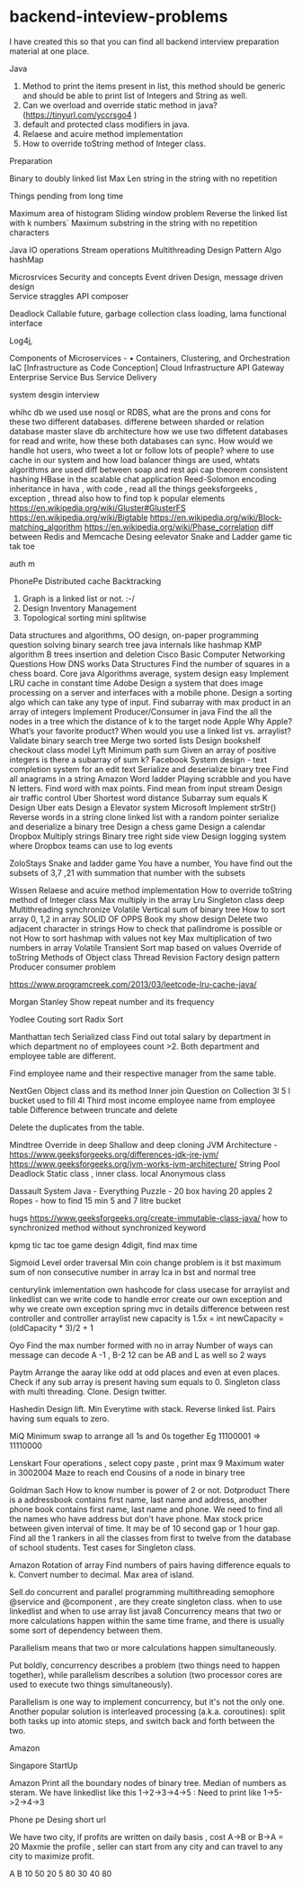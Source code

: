 # backend-inteview-problems

I have created this so that you can find all backend interview preparation material at one place.

Java
1. Method to print the items present in list, this method should be generic and should be able to print list of Integers and      String as well.
2. Can we overload and override static method in java? (https://tinyurl.com/yccrsgo4 )
3. default and protected class modifiers in java.
4. Relaese and acuire method implementation
5. How to override toString method of Integer class.



Preparation
 
Binary to doubly linked list
Max Len string in the string with no repetition
 
 
 
 
 
Things pending from long time
 
Maximum area of histogram
Sliding window problem
Reverse the  linked list with k numbers`
Maximum  substring in the string with no repetition characters




Java
IO operations 
Stream  operations
Multithreading 
Design Pattern
Algo
hashMap

Microsrvices
Security and concepts
Event driven Design, message driven design  
Service straggles
API composer

Deadlock
Callable future, garbage collection class loading, lama functional interface

Log4j, 

Components of Microservices - 
•	Containers, Clustering, and Orchestration
IaC [Infrastructure as Code Conception] 
Cloud Infrastructure
API Gateway
Enterprise Service Bus
Service Delivery





system desgin interview

whihc db we used use nosql or RDBS, what are the prons and cons for these two different databases.
differene between sharded or relation database
master slave db architecture
how we use two diffetent databases for  read and write, how these both databases can sync.
How would we handle hot users, who tweet a lot or follow lots of people?
where to use cache in our system
and how load balancer things are used, whtats algorithms are used
diff between soap and rest api
cap theorem
consistent hashing
HBase in the scalable chat application
 Reed-Solomon encoding
inheritance in hava , with code , read all the things geeksforgeeks , exception , thread also
how to find top k popular elements
https://en.wikipedia.org/wiki/Gluster#GlusterFS
https://en.wikipedia.org/wiki/Bigtable
https://en.wikipedia.org/wiki/Block-matching_algorithm
https://en.wikipedia.org/wiki/Phase_correlation
diff between Redis and Memcache
Desing eelevator
Snake and Ladder game
tic tak toe


auth m 









PhonePe
Distributed cache 
Backtracking
1. Graph is a linked list or not. :-/
2. Design Inventory Management
3. Topological sorting
mini splitwise 


Data structures and algorithms, OO design, on-paper programming question solving
binary search tree
java internals like hashmap
KMP algorithm
B trees insertion and deletion
Cisco
Basic Computer Networking Questions
How DNS works
Data Structures
Find the number of squares in a chess board.
Core java
Algorithms average, system design easy
Implement LRU cache in constant time
Adobe
Design a system that does image processing on a server and interfaces with a mobile phone.
Design a sorting algo which can take any type of input.
Find subarray with max product in an array of integers
Implement Producer/Consumer in java
Find the all the nodes in a tree which the distance of k to the target node
Apple
Why Apple? What’s your favorite product?
When would you use a linked list vs. arraylist?
Validate binary search tree
Merge two sorted lists
Design bookshelf checkout class model
Lyft
Minimum path sum
Given an array of positive integers is there a subarray of sum k?
Facebook
System design - text completion system for an edit text
Serialize and deserialize binary tree
Find all anagrams in a string
Amazon
Word ladder
Playing scrabble and you have N letters. Find word with max points.
Find mean from input stream
Design air traffic control
Uber
Shortest word distance
Subarray sum equals K
Design Uber eats
Design a Elevator system
Microsoft
Implement strStr()
Reverse words in a string
clone linked list with a random pointer
serialize and deserialize a binary tree
Design a chess game
Design a calendar
Dropbox
Multiply strings
Binary tree right side view
Design logging system where Dropbox teams can use to log events

ZoloStays
Snake and ladder game
You have a number,
You have find out the subsets of 3,7 ,21 with summation that number with the subsets

Wissen
Relaese and acuire method implementation
How to override toString method of Integer class
Max multiply in the array
Lru
Singleton class deep
Multithreading synchronize
Volatile
Vertical sum of binary tree
How to sort array 0, 1,2 in array
SOLID OF OPPS
Book my show design
Delete two adjacent character in strings
How to check that pallindrome is possible or not
How to sort hashmap with values not key
Max multiplication of two numbers in array
Volatile
Transient
Sort map based on values
Override of toString
Methods of Object class
Thread Revision
Factory design pattern
Producer consumer problem

https://www.programcreek.com/2013/03/leetcode-lru-cache-java/


Morgan Stanley
Show repeat number and its frequency

Yodlee
Couting sort 
Radix Sort

Manthattan tech
Serialized class
Find out total salary by department in which department no of employees count >2. Both department and employee table are different.

Find employee name and their respective manager from the same table.


NextGen
Object class and its method
Inner join 
Question on Collection
3l 5 l bucket used to fill 4l
Third most income employee name from employee table
Difference between truncate and delete


Delete the duplicates from the table.

Mindtree
Override in deep
Shallow and deep cloning
JVM Architecture - https://www.geeksforgeeks.org/differences-jdk-jre-jvm/
https://www.geeksforgeeks.org/jvm-works-jvm-architecture/
String Pool
Deadlock
Static class , inner class. local
Anonymous class 

Dassault System
Java - Everything
Puzzle - 20 box having 20 apples
2 Ropes - how to find 15 min
5 and 7 litre bucket 

hugs
https://www.geeksforgeeks.org/create-immutable-class-java/
how to synchronized method without synchronized  keyword

kpmg
tic tac toe game design
4digit, find max time

Sigmoid
Level order traversal
Min coin change problem
is it bst
maximum sum of non consecutive number in array
lca in bst and normal tree


centurylink
imlementation own hashcode for class
usecase for arraylist and linkedlist
can we write code to handle error
create our own exception and why we create own exception
spring mvc in details
difference between rest controller and controller
arraylist new capacity is 1.5x = int newCapacity = (oldCapacity * 3)/2 + 1

Oyo
Find the max number formed with no in array
Number of ways can message can decode
A -1 , B-2
12 can be AB and L as well so 2 ways

Paytm
Arrange the aaray like odd at odd places and even at even places.
Check if any sub array is present having sum equals to 0.
Singleton class with multi threading. Clone.
Design twitter.


Hashedin
Design lift.
Min Everytime with stack.
Reverse linked list.
Pairs having sum equals to zero.

MiQ
Minimum swap to arrange all 1s and 0s together
Eg 11100001 => 11110000

Lenskart
Four operations  , select copy paste , print max 9
Maximum water in 3002004
Maze to reach end
Cousins of a node in binary tree

Goldman Sach
How to know number is power of 2 or not.
Dotproduct
There is a addressbook contains first name,  last name and address, another phone book contains first name, last name and phone. We need to find all the names who have address but don't have phone.
Max stock price between given interval of time. It may be of 10 second gap or 1 hour gap.
Find all the 1 rankers in all the classes from first to twelve from the database of school students.
Test cases for Singleton class.

Amazon
Rotation of array
Find numbers of pairs having difference equals to k.
Convert number to decimal.
Max area of island.

Sell.do
concurrent and parallel programming
multithreading
semophore
@service and @component , are they create singleton class.
when to use linkedlist and when to use array list
java8
Concurrency means that two or more calculations happen within the same time frame, and there is usually some sort of dependency between them.

Parallelism means that two or more calculations happen simultaneously.

Put boldly, concurrency describes a problem (two things need to happen together), while parallelism describes a solution (two processor cores are used to execute two things simultaneously).

Parallelism is one way to implement concurrency, but it's not the only one. Another popular solution is interleaved processing (a.k.a. coroutines): split both tasks up into atomic steps, and switch back and forth between the two.





















Amazon


Singapore StartUp






Amazon
Print all the boundary nodes of binary tree.
Median of numbers as steram.
We have linkedlist like this 1->2->3->4->5 : Need to print like 1->5->2->4->3

Phone pe
Desing short url

We have two city, if profits are written on daily basis , cost A->B or B->A = 20
Maxmie the profile , seller can start from any city and can travel to any city to maximize profit.

A     B
10  50
20    5
80    30
40   80





  

